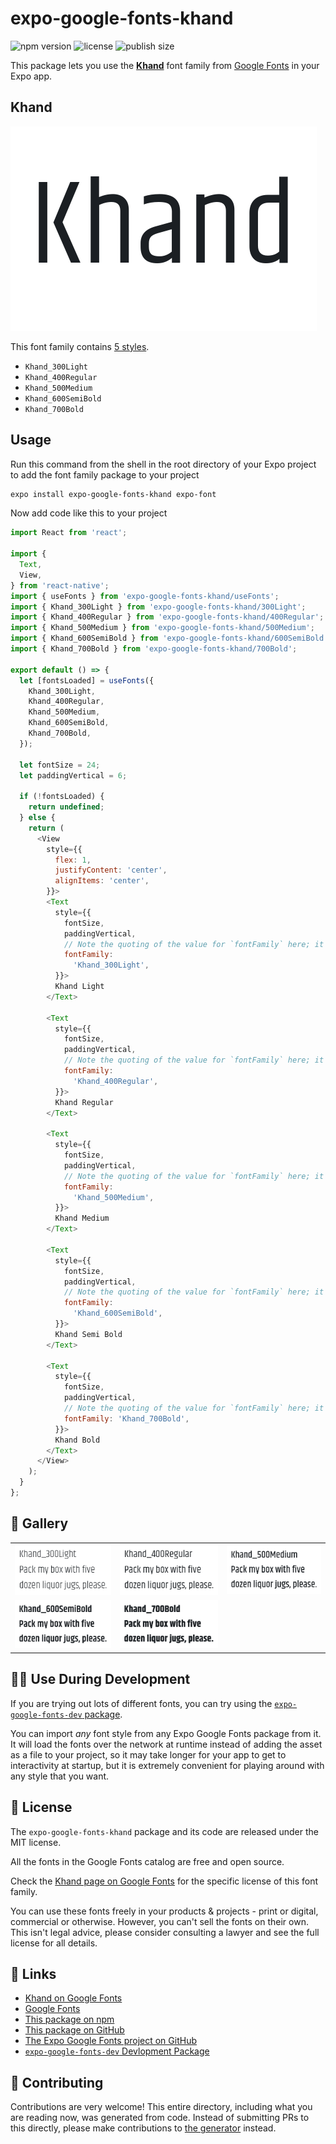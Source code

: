 # expo-google-fonts-khand

![npm version](https://flat.badgen.net/npm/v/expo-google-fonts-khand)
![license](https://flat.badgen.net/github/license/expo/google-fonts)
![publish size](https://flat.badgen.net/packagephobia/install/expo-google-fonts-khand)

This package lets you use the [**Khand**](https://fonts.google.com/specimen/Khand) font family from [Google Fonts](https://fonts.google.com/) in your Expo app.

## Khand

![Khand](./font-family.png)

This font family contains [5 styles](#-gallery).

- `Khand_300Light`
- `Khand_400Regular`
- `Khand_500Medium`
- `Khand_600SemiBold`
- `Khand_700Bold`

## Usage

Run this command from the shell in the root directory of your Expo project to add the font family package to your project
```sh
expo install expo-google-fonts-khand expo-font
```

Now add code like this to your project
```js
import React from 'react';

import {
  Text,
  View,
} from 'react-native';
import { useFonts } from 'expo-google-fonts-khand/useFonts';
import { Khand_300Light } from 'expo-google-fonts-khand/300Light';
import { Khand_400Regular } from 'expo-google-fonts-khand/400Regular';
import { Khand_500Medium } from 'expo-google-fonts-khand/500Medium';
import { Khand_600SemiBold } from 'expo-google-fonts-khand/600SemiBold';
import { Khand_700Bold } from 'expo-google-fonts-khand/700Bold';

export default () => {
  let [fontsLoaded] = useFonts({
    Khand_300Light,
    Khand_400Regular,
    Khand_500Medium,
    Khand_600SemiBold,
    Khand_700Bold,
  });

  let fontSize = 24;
  let paddingVertical = 6;

  if (!fontsLoaded) {
    return undefined;
  } else {
    return (
      <View
        style={{
          flex: 1,
          justifyContent: 'center',
          alignItems: 'center',
        }}>
        <Text
          style={{
            fontSize,
            paddingVertical,
            // Note the quoting of the value for `fontFamily` here; it expects a string!
            fontFamily:
              'Khand_300Light',
          }}>
          Khand Light
        </Text>

        <Text
          style={{
            fontSize,
            paddingVertical,
            // Note the quoting of the value for `fontFamily` here; it expects a string!
            fontFamily:
              'Khand_400Regular',
          }}>
          Khand Regular
        </Text>

        <Text
          style={{
            fontSize,
            paddingVertical,
            // Note the quoting of the value for `fontFamily` here; it expects a string!
            fontFamily:
              'Khand_500Medium',
          }}>
          Khand Medium
        </Text>

        <Text
          style={{
            fontSize,
            paddingVertical,
            // Note the quoting of the value for `fontFamily` here; it expects a string!
            fontFamily:
              'Khand_600SemiBold',
          }}>
          Khand Semi Bold
        </Text>

        <Text
          style={{
            fontSize,
            paddingVertical,
            // Note the quoting of the value for `fontFamily` here; it expects a string!
            fontFamily: 'Khand_700Bold',
          }}>
          Khand Bold
        </Text>
      </View>
    );
  }
};

```

## 🔡 Gallery


||||
|-|-|-|
|![Khand_300Light](.//300Light/Khand_300Light.ttf.png)|![Khand_400Regular](.//400Regular/Khand_400Regular.ttf.png)|![Khand_500Medium](.//500Medium/Khand_500Medium.ttf.png)||
|![Khand_600SemiBold](.//600SemiBold/Khand_600SemiBold.ttf.png)|![Khand_700Bold](.//700Bold/Khand_700Bold.ttf.png)|||


## 👩‍💻 Use During Development

If you are trying out lots of different fonts, you can try using the [`expo-google-fonts-dev` package](https://github.com/freeboub/google-fonts/tree/master/font-packages/dev#readme).

You can import *any* font style from any Expo Google Fonts package from it. It will load the fonts
over the network at runtime instead of adding the asset as a file to your project, so it may take longer
for your app to get to interactivity at startup, but it is extremely convenient
for playing around with any style that you want.

## 📖 License

The `expo-google-fonts-khand` package and its code are released under the MIT license.

All the fonts in the Google Fonts catalog are free and open source.

Check the [Khand page on Google Fonts](https://fonts.google.com/specimen/Khand) for the specific license of this font family.

You can use these fonts freely in your products & projects - print or digital, commercial or otherwise. However, you can't sell the fonts on their own. This isn't legal advice, please consider consulting a lawyer and see the full license for all details.

## 🔗 Links

- [Khand on Google Fonts](https://fonts.google.com/specimen/Khand)
- [Google Fonts](https://fonts.google.com/)
- [This package on npm](https://www.npmjs.com/package/expo-google-fonts-khand)
- [This package on GitHub](https://github.com/freeboub/google-fonts/tree/master/font-packages/khand)
- [The Expo Google Fonts project on GitHub](https://github.com/freeboub/google-fonts)
- [`expo-google-fonts-dev` Devlopment Package](https://github.com/freeboub/google-fonts/tree/master/font-packages/dev)

## 🤝 Contributing

Contributions are very welcome! This entire directory, including what you are reading now, was generated from code. Instead of submitting PRs to this directly, please make contributions to [the generator](https://github.com/freeboub/google-fonts/tree/master/packages/generator) instead.
